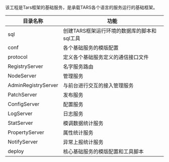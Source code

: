 该工程是Tars框架的基础服务，是承载TARS各个语言的服务运行的基础框架。


目录名称 |功能
----------------------|----------------
sql                   |创建TARS框架运行环境的数据库的脚本和sql工具
conf                  |各个基础服务的模版配置
protocol              |定义各个基础服务定义的通信接口文件
RegistryServer        |名字服务路由
NodeServer            |管理服务
AdminRegistryServer   |与前台进行交互的接入管理服务
PatchServer           |发布服务
ConfigServer          |配置服务
LogServer             |日志服务
StatServer            |模调数据统计服务
PropertyServer        |属性统计服务
NotifyServer          |异常上报统计服务
deploy                |核心基础服务的模版配置和工具脚本
